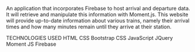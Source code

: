 An application that incorporates Firebase to host arrival and departure data. It will retrieve and manipulate this information with Moment.js. This website will provide up-to-date information about various trains, namely their arrival times and how many minutes remain until they arrive at their station.


TECHNOLOGIES USED
HTML
CSS
Bootstrap CSS
JavaScript
JQuery
Moment JS
Firebase